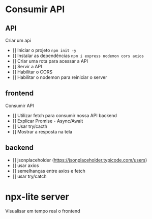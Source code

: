 # Consumir API


## API

Criar um api

- [] Iniciar o projeto `npm init -y`
- [] Instalar as dependências `npm i express nodemon cors axios`
- [] Criar uma rota para acessar a API
- [] Servir a API
- [] Habilitar o CORS
- [] Habilitar o nodemon para reiniciar o server

## frontend

Consumir API

- [] Utilizar fetch para consumir nossa API backend
- [] Explicar Promise - Async/Await
- [] Usar try/cacth
- [] Mostrar a resposta na tela

## backend

- [] jsonplaceholder (https://jsonplaceholder.typicode.com/users)
- [] usar axios
- [] semelhanças entre axios e fetch
- [] usar try/catch

# npx-lite server 
Visualisar em tempo real o frontend